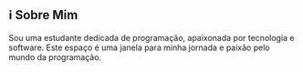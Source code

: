 ## ℹ️ Sobre Mim

Sou uma estudante dedicada de programação, apaixonada por tecnologia e software. Este espaço é uma janela para minha jornada e paixão pelo mundo da programação.